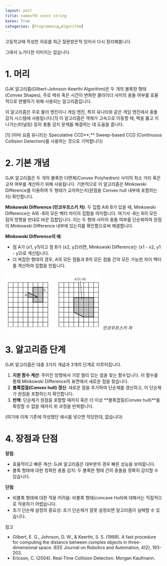 ```yaml
---
layout: post
title: nameof와 const string
katex: True
categories: [Programming,Algorithm]
---
```


고등학교때 작성한 자료를 최근 질문받은적 있어서 다시 정리해봅니다.

그래서 노가다한 이미지는 없습니다.

# 1. 머리

GJK 알고리즘(Gilbert-Johnson-Keerthi Algorithm)은 두 개의 볼록한 형태(Convex Shapes), 주로 메쉬 혹은 시간이 변화한 콜라이더 사이의 충돌 여부를 효율적으로 판별하기 위해 사용되는 알고리즘입니다. 

이 알고리즘은 주로 물리 엔진이나 게임 엔진, 특히 유니티와 같은 게임 엔진에서 충돌 감지 시스템에 사용됩니다.[1] 이 알고리즘은 객체가 고속으로 이동할 때, 벽을 뚫고 지나가는(터널링) 등의 충돌 감지 문제를 해결하는 데 도움을 줍니다. 

[1] (아마 요즘 유니티는 Speculative CCD**,** Sweep-based CCD (Continuous Collision Detection)를 사용하는 것으로 기억합니다)

# 2. 기본 개념

GJK 알고리즘은 두 개의 볼록한 다면체(Convex Polyhedron) 사이의 최소 거리 혹은 교차 여부를 계산하기 위해 사용됩니다. 기본적으로 이 알고리즘은 Minkowski Difference를 이용하여 두 형태가 교차하는지(원점을 Convex hull 내부에 포함하는지) 확인합니다.

**Minkowski Difference (민코우프스키 차)**: 두 집합 A와 B가 있을 때, Minkowski Difference는 A와 -B의 모든 벡터 차이의 집합을 의미합니다. 여기서 -B는 B의 모든 점의 방향을 반대로 바꾼 집합입니다. 이는 두 형태 사이의 충돌 여부를 단순화하여 원점이 Minkowski Difference 내부에 있는지를 확인함으로써 해결합니다.

**Minkowski Difference의 예**:

- 점 A가 (x1, y1)이고 점 B가 (x2, y2)라면, Minkowski Difference는 (x1 - x2, y1 - y2)로 계산됩니다.
- 더 복잡한 형태의 경우, A의 모든 점들과 B의 모든 점들 간의 모든 가능한 차이 벡터를 계산하여 집합을 만듭니다.

![Untitled](assets/GJK/Untitled.png)
*민코우프스키 차*

# 3. 알고리즘 단계

GJK 알고리즘은 대충 3가지 개념과 3개의 단계로 이루어집니다.

1. **지원 함수 계산**: 주어진 방향에서 가장 멀리 있는 점을 찾는 함수입니다. 이 함수를 통해 Minkowski Difference의 표면에서 새로운 점을 찾습니다.
2. **볼록껍질(Convex hull) 갱신**: 새로운 점을 추가하여 단순체를 갱신하고, 이 단순체가 원점을 포함하는지 확인합니다.
3. **반복**: 단순체가 원점을 포함할 때까지 혹은 더 이상 **볼록껍질(Convex hull)**를 확장할 수 없을 때까지 위 과정을 반복합니다.

(여기에 이제 기존에 작성했던 예시를 넣으면 적당한데, 없습니다)

# 4. 장점과 단점

**장점**:

- 효율적이고 빠른 계산: GJK 알고리즘은 대부분의 경우 빠른 성능을 보여줍니다.
- 볼록 형태에 대한 정확한 충돌 감지: 두 볼록한 형태 간의 충돌을 정확히 감지할 수 있습니다.

**단점**:

- 비볼록 형태에 대한 적용 어려움: 비볼록 형태(concave Hull)에 대해서는 직접적으로 적용하기 어렵습니다.
- 초기 단순체 설정의 중요성: 초기 단순체가 잘못 설정되면 알고리즘이 실패할 수 있습니다.

참고 

- Gilbert, E. G., Johnson, D. W., & Keerthi, S. S. (1988). A fast procedure for computing the distance between complex objects in three-dimensional space. IEEE Journal on Robotics and Automation, 4(2), 193-203.
- Ericson, C. (2004). Real-Time Collision Detection. Morgan Kaufmann.